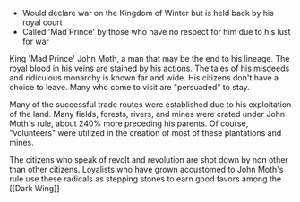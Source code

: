 - Would declare war on the Kingdom of Winter but is held back by his royal court
- Called 'Mad Prince' by those who have no respect for him due to his lust for war

King 'Mad Prince' John Moth, a man that may be the end to his lineage. The royal blood in his veins are stained by his actions. The tales of his misdeeds and ridiculous monarchy is known far and wide. His citizens don't have a choice to leave. Many who come to visit are "persuaded" to stay. 

Many of the successful trade routes were established due to his exploitation of the land. Many fields, forests, rivers, and mines were crated under John Moth's rule, about 240% more preceding his parents. Of course, "volunteers" were utilized in the creation of most of these plantations and mines. 

The citizens who speak of revolt and revolution are shot down by non other than other citizens. Loyalists who have grown accustomed to John Moth's rule use these radicals as stepping stones to earn good favors among the [[Dark Wing]]

